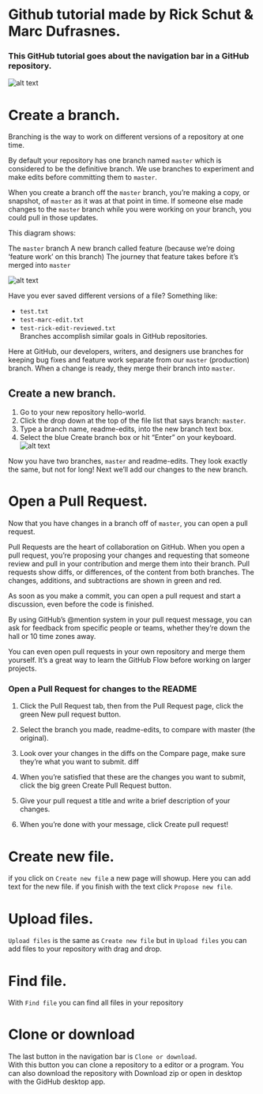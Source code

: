 # Github tutorial made by Rick Schut & Marc Dufrasnes.
### This GitHub tutorial goes about the navigation bar in a GitHub repository.
![alt text](https://github.com/rickmix/Github-uitleg/blob/master/images/nav_bar.png)

# Create a branch.
Branching is the way to work on different versions of a repository at one time.

By default your repository has one branch named `master` which is considered to be the definitive branch. We use branches to experiment and make edits before committing them to `master`.

When you create a branch off the `master` branch, you’re making a copy, or snapshot, of `master` as it was at that point in time. If someone else made changes to the `master` branch while you were working on your branch, you could pull in those updates.

This diagram shows:

The `master` branch
A new branch called feature (because we’re doing ‘feature work’ on this branch)
The journey that feature takes before it’s merged into `master`

![alt text](https://guides.github.com/activities/hello-world/branching.png)

Have you ever saved different versions of a file? Something like:

* `test.txt`
* `test-marc-edit.txt`
* `test-rick-edit-reviewed.txt` <br>
Branches accomplish similar goals in GitHub repositories.

Here at GitHub, our developers, writers, and designers use branches for keeping bug fixes and feature work separate from our `master` (production) branch. When a change is ready, they merge their branch into `master`.

## Create a new branch.
1. Go to your new repository hello-world.
2. Click the drop down at the top of the file list that says branch: `master`.
3. Type a branch name, readme-edits, into the new branch text box.
4. Select the blue Create branch box or hit “Enter” on your keyboard.
![alt text](https://guides.github.com/activities/hello-world/readme-edits.gif)

Now you have two branches, `master` and readme-edits. They look exactly the same, but not for long! Next we’ll add our changes to the new branch.

# Open a Pull Request.
Now that you have changes in a branch off of `master`, you can open a pull request.

Pull Requests are the heart of collaboration on GitHub. When you open a pull request, you’re proposing your changes and requesting that someone review and pull in your contribution and merge them into their branch. Pull requests show diffs, or differences, of the content from both branches. The changes, additions, and subtractions are shown in green and red.

As soon as you make a commit, you can open a pull request and start a discussion, even before the code is finished.

By using GitHub’s @mention system in your pull request message, you can ask for feedback from specific people or teams, whether they’re down the hall or 10 time zones away.

You can even open pull requests in your own repository and merge them yourself. It’s a great way to learn the GitHub Flow before working on larger projects.

### Open a Pull Request for changes to the README
1. Click the  Pull Request tab, then from the Pull Request page, click the green New pull request button.	

2. Select the branch you made, readme-edits, to compare with master (the original).	

3. Look over your changes in the diffs on the Compare page, make sure they’re what you want to submit.	diff

4. When you’re satisfied that these are the changes you want to submit, click the big green Create Pull Request button.

5. Give your pull request a title and write a brief description of your changes.	

6. When you’re done with your message, click Create pull request!

# Create new file.
if you click on `Create new file` a new page will showup.
Here you can add text for the new file.
if you finish with the text click `Propose new file`.

# Upload files.
`Upload files` is the same as `Create new file` but in `Upload files` you can add files to your repository with drag and drop.

# Find file.
With `Find file` you can find all files in your repository

# Clone or download
The last button in the navigation bar is `Clone or download`.</br>
With this button you can clone a repository to a editor or a program.
You can also download the repository with Download zip or open in desktop with the GidHub desktop app.
